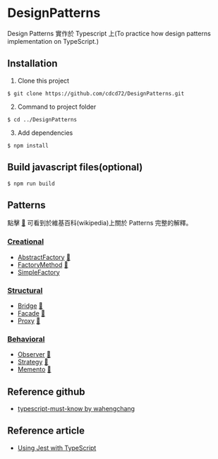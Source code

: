# DesignPatterns
Design Patterns 實作於 Typescript 上(To practice how design patterns implementation on TypeScript.)

## Installation
 1. Clone this project
 ```
 $ git clone https://github.com/cdcd72/DesignPatterns.git
 ```
 2. Command to project folder
 ```
 $ cd ../DesignPatterns
 ```
 3. Add dependencies
 ```
 $ npm install
 ```

## Build javascript files(optional)
```
$ npm run build
```

## Patterns
點擊 [:notebook:](http://en.wikipedia.org/wiki/Software_design_pattern) 可看到於維基百科(wikipedia)上關於 Patterns 完整的解釋。

### [Creational](Creational)

* [AbstractFactory](Creational/AbstractFactory) [:notebook:](https://en.wikipedia.org/wiki/Abstract_factory_pattern)
* [FactoryMethod](Creational/FactoryMethod) [:notebook:](https://en.wikipedia.org/wiki/Factory_method_pattern)
* [SimpleFactory](Creational/SimpleFactory) 

### [Structural](Structural)

* [Bridge](Structural/Bridge) [:notebook:](https://en.wikipedia.org/wiki/Bridge_pattern)
* [Facade](Structural/Facade) [:notebook:](https://en.wikipedia.org/wiki/Facade_pattern)
* [Proxy](Structural/Proxy) [:notebook:](https://en.wikipedia.org/wiki/Proxy_pattern)

### [Behavioral](Behavioral)

* [Observer](Behavioral/Observer) [:notebook:](https://en.wikipedia.org/wiki/Observer_pattern)
* [Strategy](Behavioral/Strategy) [:notebook:](https://en.wikipedia.org/wiki/Strategy_pattern)
* [Memento](Behavioral/Memento) [:notebook:](https://en.wikipedia.org/wiki/Memento_pattern)

## Reference github
 - [typescript-must-know by wahengchang](https://github.com/wahengchang/typescript-must-know)
 
## Reference article
 - [Using Jest with TypeScript](https://basarat.gitbooks.io/typescript/docs/testing/jest.html)
